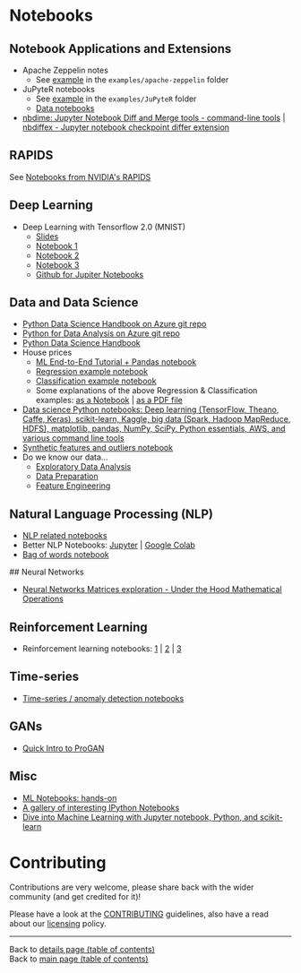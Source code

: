 # Notebooks

## Notebook Applications and Extensions

- Apache Zeppelin notes
  - See [example](../examples/apache-zeppelin/README.md) in the `examples/apache-zeppelin` folder
- JuPyteR notebooks
  - See [example](../examples/JuPyteR/README.md) in the `examples/JuPyteR` folder
  - [Data notebooks](../data/README.md#notebooks)
- [nbdime: Jupyter Notebook Diff and Merge tools - command-line tools](https://github.com/jupyter/nbdime) | [nbdiffex - Jupyter notebook checkpoint differ extension](https://gist.github.com/psychemedia/4a5137cf9a4eddba65c8ff673d19abf2#nbdiffex---jupyter-notebook-checkpoint-differ)

## RAPIDS

See [Notebooks from NVIDIA's RAPIDS](../cloud-devops-infra/gpus/rapids.md#rapids)

## Deep Learning

- Deep Learning with Tensorflow 2.0 (MNIST)
  - [Slides](https://docs.google.com/presentation/d/11xxjf2bgQsSs8nT2orQCNLZ3PD8b0BwpXcIMAl-prew/edit?usp=sharing)
  - [Notebook 1](https://colab.research.google.com/drive/1YH3PXYx9SzDz7tsz_99H4U8aCeTPb_JV)
  - [Notebook 2](https://colab.research.google.com/drive/1W51JKgZovi7QJvghGZp9FLCdJxE5SmU7)
  - [Notebook 3](https://colab.research.google.com/drive/1NfYTr-gNlUOCKedV2LRPH7ah6F9o-7re)
  - [Github for Jupiter Notebooks](https://github.com/DanRHowarth/Tensorflow-2.0)

## Data and Data Science

- [Python Data Science Handbook on Azure git repo](https://notebooks.azure.com/jakevdp/projects/PythonDataScienceHandbook/tree/notebooks)
- [Python for Data Analysis on Azure git repo](https://notebooks.azure.com/wesm/projects/python-for-data-analysis)
- [Python Data Science Handbook](https://jakevdp.github.io/PythonDataScienceHandbook/)
- House prices
    - [ML End-to-End Tutorial + Pandas notebook](../notebooks/data/DSfIOT_Machine_Learning_End_to_End_Tutorial.ipynb)
    - [Regression example notebook](https://colab.research.google.com/drive/19uoDyGAxJ0zCwPT6cNb1xkYOfySNZChV)
    - [Classification example notebook](https://colab.research.google.com/drive/1i-fOhU87wWrzgnTV0o54MQyHmRVJK0qt)
    - Some explanations of the above Regression & Classification examples: [as a Notebook](https://drive.google.com/file/d/1vR9fOsWkCx0PuiCH0Eiz5FG1AAHuBHa8/view) | [as a PDF file](https://drive.google.com/file/d/1U3GkVgloBd5-w4qSj0KcyhtalhDF7pgC/view)
- [Data science Python notebooks: Deep learning (TensorFlow, Theano, Caffe, Keras), scikit-learn, Kaggle, big data (Spark, Hadoop MapReduce, HDFS), matplotlib, pandas, NumPy, SciPy, Python essentials, AWS, and various command line tools](https://github.com/donnemartin/data-science-ipython-notebooks)
- [Synthetic features and outliers notebook](https://colab.research.google.com/notebooks/mlcc/synthetic_features_and_outliers.ipynb?utm_source=mlcc&utm_campaign=colab-external&utm_medium=referral&utm_content=syntheticfeatures-colab&hl=en#scrollTo=jnKgkN5fHbGy)
- Do we know our data...
  - [Exploratory Data Analysis](./jupyter/data/01_Exploratory_Data_Analysis_(Do_we_know_our_data).ipynb)
  - [Data Preparation](./jupyter/data/02_Data_Preparation_(Do_we_know_our_data).ipynb)
  - [Feature Engineering](./jupyter/data/03_Feature_Engineering_(Do_we_know_our_data).ipynb)

## Natural Language Processing (NLP) 

- [NLP related notebooks](../natural-language-processing/README.md#notebooks)
- Better NLP Notebooks: [Jupyter](../examples/better-nlp/notebooks/jupyter/better_nlp_spacy_texacy_examples.ipynb) | [Google Colab](../examples/better-nlp/notebooks/google-colab/better_nlp_spacy_texacy_examples.ipynb)
- [Bag of words notebook](../blogs/keras-bag-of-words-expanded-version/data-scripts-notebooks/)

## Neural Networks

- [Neural Networks Matrices exploration - Under the Hood Mathematical Operations](https://github.com/souravs17031999/NeuralNets-Pure-Python)

## Reinforcement Learning

- Reinforcement learning notebooks: [1](https://github.com/central-ldn-data-sci/CrashCourseRL/blob/master/CrashCourseRL.ipynb) | [2](https://github.com/central-ldn-data-sci/CrashCourseRL/blob/master/crash_course_reinforcement_learning.ipynb) | [3](https://www.kaggle.com/blairyoung/crash-course-in-reinforcement-learning)

## Time-series  

- [Time-series / anomaly detection notebooks](../time-series_anomaly-detection/README.md#notebooks) 

## GANs

- [Quick Intro to ProGAN](https://colab.research.google.com/github/jd-13/progan-intro/blob/master/ProGAN_Intro.ipynb)

## Misc

- [ML Notebooks: hands-on](https://github.com/ageron/handson-ml)
- [A gallery of interesting IPython Notebooks](https://github.com/ipython/ipython/wiki/A-gallery-of-interesting-IPython-Notebooks)
- [Dive into Machine Learning with Jupyter notebook, Python, and scikit-learn](http://hangtwenty.github.io/dive-into-machine-learning/)

# Contributing

Contributions are very welcome, please share back with the wider community (and get credited for it)!

Please have a look at the [CONTRIBUTING](../CONTRIBUTING.md) guidelines, also have a read about our [licensing](../LICENSE.md) policy.

---

Back to [details page (table of contents)](../README-details.md#notebooks)<br>
Back to [main page (table of contents)](../README.md)
